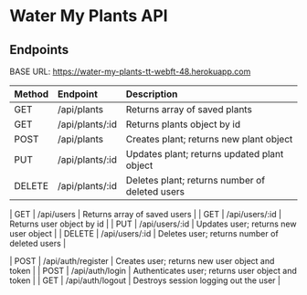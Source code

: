 # Water My Plants API

## Endpoints

BASE URL: https://water-my-plants-tt-webft-48.herokuapp.com


| Method | Endpoint                         | Description                                       |
| :----- | :---------------------------     | :------------------------------------------------ |
| GET    | /api/plants                      | Returns array of saved plants                     |
| GET    | /api/plants/:id                  | Returns plants object by id                       |
| POST   | /api/plants                      | Creates plant; returns new plant object           |
| PUT    | /api/plants/:id                  | Updates plant; returns updated plant object       |
| DELETE | /api/plants/:id                  | Deletes plant; returns number of deleted users    |

| GET    | /api/users                       | Returns array of saved users                      |
| GET    | /api/users/:id                   | Returns user object by id                         |
| PUT    | /api/users/:id                   | Updates user; returns new user object             |
| DELETE | /api/users/:id                   | Deletes user; returns number of deleted users     |

| POST   | /api/auth/register               | Creates user; returns new user object and token   |
| POST   | /api/auth/login                  | Authenticates user; returns user object and token |
| GET    | /api/auth/logout                 | Destroys session logging out the user             |